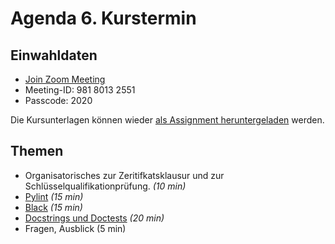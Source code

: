 # Agenda 6. Kurstermin

## Einwahldaten
* [Join Zoom Meeting](https://zoom.us/j/98180132551?pwd=bTF4eDQzVUV2VTkwOTFPMTEyOTk2QT09) 
* Meeting-ID: 981 8013 2551
* Passcode: 2020

Die Kursunterlagen können wieder [als Assignment heruntergeladen](https://classroom.github.com/a/YV2nxVFb) werden.

## Themen 

* Organisatorisches zur Zeritifkatsklausur und zur Schlüsselqualifikationprüfung. *(10 min)*
* [Pylint](01_pylint.md) *(15 min)*
* [Black](03_black.md) *(15 min)*
* [Docstrings und Doctests](06_docstringtest.md) *(20 min)*
* Fragen, Ausblick (5 min)